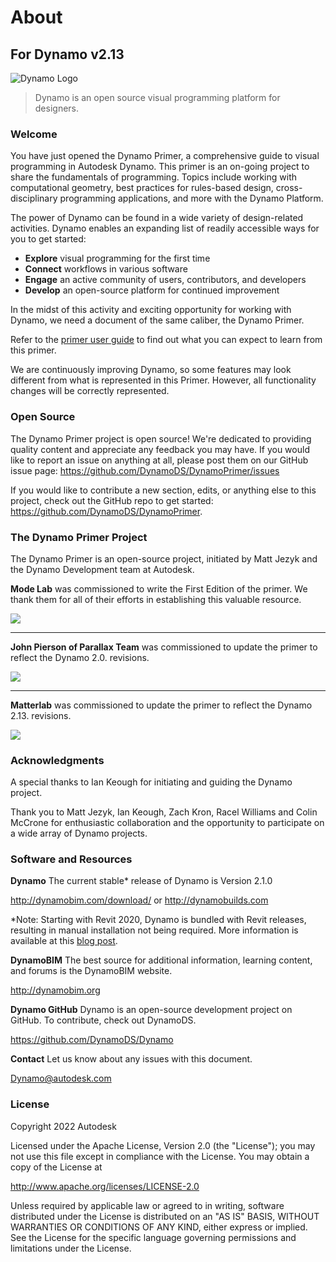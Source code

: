 # About

## For Dynamo v2.13

![Dynamo Logo](images/dynamo\_logo\_dark-trim.jpg)

> Dynamo is an open source visual programming platform for designers.

### Welcome

You have just opened the Dynamo Primer, a comprehensive guide to visual programming in Autodesk Dynamo. This primer is an on-going project to share the fundamentals of programming. Topics include working with computational geometry, best practices for rules-based design, cross-disciplinary programming applications, and more with the Dynamo Platform.

The power of Dynamo can be found in a wide variety of design-related activities. Dynamo enables an expanding list of readily accessible ways for you to get started:

* **Explore** visual programming for the first time
* **Connect** workflows in various software
* **Engage** an active community of users, contributors, and developers
* **Develop** an open-source platform for continued improvement

In the midst of this activity and exciting opportunity for working with Dynamo, we need a document of the same caliber, the Dynamo Primer.

Refer to the [primer user guide](1\_introduction/2-primer-user-guide-dynamo-community-and-platform.md) to find out what you can expect to learn from this primer.

We are continuously improving Dynamo, so some features may look different from what is represented in this Primer. However, all functionality changes will be correctly represented.

### Open Source

The Dynamo Primer project is open source! We're dedicated to providing quality content and appreciate any feedback you may have. If you would like to report an issue on anything at all, please post them on our GitHub issue page: https://github.com/DynamoDS/DynamoPrimer/issues

If you would like to contribute a new section, edits, or anything else to this project, check out the GitHub repo to get started: https://github.com/DynamoDS/DynamoPrimer.

### The Dynamo Primer Project

The Dynamo Primer is an open-source project, initiated by Matt Jezyk and the Dynamo Development team at Autodesk.

**Mode Lab** was commissioned to write the First Edition of the primer. We thank them for all of their efforts in establishing this valuable resource.

![](images/MODELAB\_Logo.png)

***

**John Pierson of Parallax Team** was commissioned to update the primer to reflect the Dynamo 2.0. revisions.

![](images/PRLX\_Logo.jpg)

***

**Matterlab** was commissioned to update the primer to reflect the Dynamo 2.13. revisions.

![](images/matterlab\_final-07.jpg)

### Acknowledgments

A special thanks to Ian Keough for initiating and guiding the Dynamo project.

Thank you to Matt Jezyk, Ian Keough, Zach Kron, Racel Williams and Colin McCrone for enthusiastic collaboration and the opportunity to participate on a wide array of Dynamo projects.

### Software and Resources

**Dynamo** The current stable\* release of Dynamo is Version 2.1.0

http://dynamobim.com/download/ or http://dynamobuilds.com

\*Note: Starting with Revit 2020, Dynamo is bundled with Revit releases, resulting in manual installation not being required. More information is available at this [blog post](https://dynamobim.org/dynamo-core-2-1-release/).

**DynamoBIM** The best source for additional information, learning content, and forums is the DynamoBIM website.

http://dynamobim.org

**Dynamo GitHub** Dynamo is an open-source development project on GitHub. To contribute, check out DynamoDS.

https://github.com/DynamoDS/Dynamo

**Contact** Let us know about any issues with this document.

Dynamo@autodesk.com

### License

Copyright 2022 Autodesk

Licensed under the Apache License, Version 2.0 (the "License"); you may not use this file except in compliance with the License. You may obtain a copy of the License at

http://www.apache.org/licenses/LICENSE-2.0

Unless required by applicable law or agreed to in writing, software distributed under the License is distributed on an "AS IS" BASIS, WITHOUT WARRANTIES OR CONDITIONS OF ANY KIND, either express or implied. See the License for the specific language governing permissions and limitations under the License.
